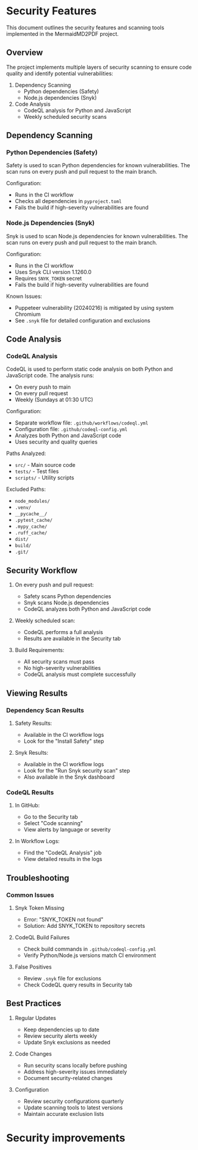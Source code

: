 # Security Features

This document outlines the security features and scanning tools implemented in the MermaidMD2PDF project.

## Overview

The project implements multiple layers of security scanning to ensure code quality and identify potential vulnerabilities:

1. Dependency Scanning
   - Python dependencies (Safety)
   - Node.js dependencies (Snyk)
2. Code Analysis
   - CodeQL analysis for Python and JavaScript
   - Weekly scheduled security scans

## Dependency Scanning

### Python Dependencies (Safety)

Safety is used to scan Python dependencies for known vulnerabilities. The scan runs on every push and pull request to the main branch.

Configuration:
- Runs in the CI workflow
- Checks all dependencies in `pyproject.toml`
- Fails the build if high-severity vulnerabilities are found

### Node.js Dependencies (Snyk)

Snyk is used to scan Node.js dependencies for known vulnerabilities. The scan runs on every push and pull request to the main branch.

Configuration:
- Runs in the CI workflow
- Uses Snyk CLI version 1.1260.0
- Requires `SNYK_TOKEN` secret
- Fails the build if high-severity vulnerabilities are found

Known Issues:
- Puppeteer vulnerability (20240216) is mitigated by using system Chromium
- See `.snyk` file for detailed configuration and exclusions

## Code Analysis

### CodeQL Analysis

CodeQL is used to perform static code analysis on both Python and JavaScript code. The analysis runs:
- On every push to main
- On every pull request
- Weekly (Sundays at 01:30 UTC)

Configuration:
- Separate workflow file: `.github/workflows/codeql.yml`
- Configuration file: `.github/codeql-config.yml`
- Analyzes both Python and JavaScript code
- Uses security and quality queries

Paths Analyzed:
- `src/` - Main source code
- `tests/` - Test files
- `scripts/` - Utility scripts

Excluded Paths:
- `node_modules/`
- `.venv/`
- `__pycache__/`
- `.pytest_cache/`
- `.mypy_cache/`
- `.ruff_cache/`
- `dist/`
- `build/`
- `.git/`

## Security Workflow

1. On every push and pull request:
   - Safety scans Python dependencies
   - Snyk scans Node.js dependencies
   - CodeQL analyzes both Python and JavaScript code

2. Weekly scheduled scan:
   - CodeQL performs a full analysis
   - Results are available in the Security tab

3. Build Requirements:
   - All security scans must pass
   - No high-severity vulnerabilities
   - CodeQL analysis must complete successfully

## Viewing Results

### Dependency Scan Results

1. Safety Results:
   - Available in the CI workflow logs
   - Look for the "Install Safety" step

2. Snyk Results:
   - Available in the CI workflow logs
   - Look for the "Run Snyk security scan" step
   - Also available in the Snyk dashboard

### CodeQL Results

1. In GitHub:
   - Go to the Security tab
   - Select "Code scanning"
   - View alerts by language or severity

2. In Workflow Logs:
   - Find the "CodeQL Analysis" job
   - View detailed results in the logs

## Troubleshooting

### Common Issues

1. Snyk Token Missing
   - Error: "SNYK_TOKEN not found"
   - Solution: Add SNYK_TOKEN to repository secrets

2. CodeQL Build Failures
   - Check build commands in `.github/codeql-config.yml`
   - Verify Python/Node.js versions match CI environment

3. False Positives
   - Review `.snyk` file for exclusions
   - Check CodeQL query results in Security tab

## Best Practices

1. Regular Updates
   - Keep dependencies up to date
   - Review security alerts weekly
   - Update Snyk exclusions as needed

2. Code Changes
   - Run security scans locally before pushing
   - Address high-severity issues immediately
   - Document security-related changes

3. Configuration
   - Review security configurations quarterly
   - Update scanning tools to latest versions
   - Maintain accurate exclusion lists
# Security improvements
